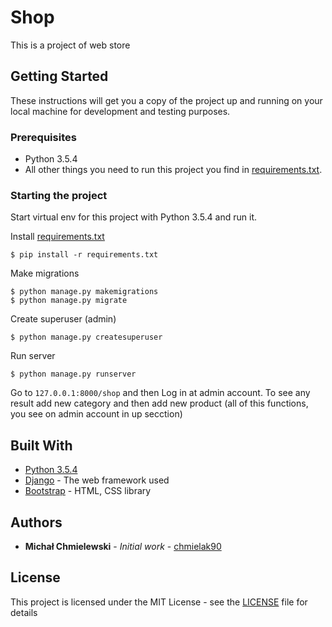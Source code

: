 # Shop

This is a project of web store

## Getting Started

These instructions will get you a copy of the project up and running on your local machine for development and testing purposes.

### Prerequisites

* Python 3.5.4
* All other things you need to run this project you find in [requirements.txt](requirements.txt).

### Starting the project

Start virtual env for this project with Python 3.5.4 and run it.

Install [requirements.txt](requirements.txt)
```
$ pip install -r requirements.txt
```

Make migrations
```
$ python manage.py makemigrations
$ python manage.py migrate
```

Create superuser (admin)
```
$ python manage.py createsuperuser
```

Run server
```
$ python manage.py runserver
```

Go to `127.0.0.1:8000/shop` and then Log in at admin account. To see any result add new category and then add new product (all of this functions, you see on admin account in up secction)

## Built With

* [Python 3.5.4](https://docs.python.org/3.5/)
* [Django](https://docs.djangoproject.com/en/1.11/) - The web framework used
* [Bootstrap](https://getbootstrap.com/) - HTML, CSS library

## Authors

* **Michał Chmielewski** - *Initial work* - [chmielak90](https://github.com/chmielak90)

## License

This project is licensed under the MIT License - see the [LICENSE](LICENSE) file for details
